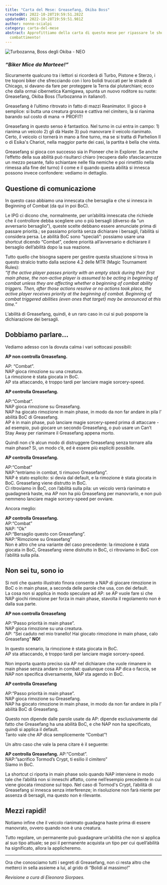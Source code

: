 ```yaml
---
title: "Carta del Mese: Greasefang, Okiba Boss"
createdAt: 2022-10-28T19:59:51.282Z
updatedAt: 2022-10-28T19:59:51.981Z
author: nonno-scialpi
category: carta-del-mese
abstract: Approfittiamo della carta di questo mese per ripassare le shortcut da
  combattimento!
---
```

![Turbozanna, Boss degli Okiba - NEO](/uploads/neo-397-greasefang-okiba-boss.jpg "Turbozanna, Boss degli Okiba - NEO")

### _“Biker Mice da Marteee!”_

Sicuramente qualcuno tra i lettori si ricorderà di Turbo, Pistone e Sterzo, i tre toponi biker che sfrecciando con i loro bolidi truccati per le strade di Chicago, si davano da fare per proteggere la Terra dai plutarchiani; ecco che dalla ormai cibernetica Kamigawa, spunta un nuovo roditore su ruote: <Card>Greasefang, Okiba Boss</Card> (Turbozanna in italiano!).

Greasefang è l’ultimo ritrovato in fatto di mazzi Reanimator. Il gioco è semplice: si butta una creatura grossa e cattiva nel cimitero, la si rianima barando sul costo di mana -> PROFIT!

Greasefang in questo senso è fantastico. Nel turno in cui entra in campo: 1) rianima un veicolo 2) gli dà Haste 3) può manovrare il veicolo rianimato.
Certo, il veicolo ci tornerà in mano a fine turno, ma se si tratta di <Card>Parhelion II</Card> o di <Card>Esika's Chariot</Card>, nella maggior parte dei casi, la partita è bella che vinta.

Greasefang si gioca con successo sia in Pioneer che in Explorer. Se anche l’effetto della sua abilità può risultarci chiaro (recupera dallo sfasciacarrozze un mezzo pesante, fallo schiantare nelle fila nemiche e poi rimettilo nella rimessa alla fine del turno) il come e il quando questa abilità si innesca possono invece confondere: vediamo in dettaglio.


## Questione di comunicazione
In questo caso abbiamo una innescata che bersaglia e che si innesca in Beginning of Combat (da qui in poi BoC).

Le IPG ci dicono che, normalmente, per un’abilità innescata che richiede che il controllore debba scegliere uno o più bersagli (diverso da “un avversario bersaglio”), queste scelte debbano essere annunciate prima di passare priorità.; se passiamo priorità senza dichiarare i bersagli, l’abilità si considera persa. 
Le abilità BoC sono “speciali”: possiamo usare una shortcut dicendo “Combat”, cedere priorità all’avversario e dichiarare il bersaglio dell’abilità dopo la sua reazione.

Tutto quello che bisogna sapere per gestire questa situazione si trova in questo stralcio tratto dalla sezione 4.2 delle MTR (Magic Tournament Rules):\
_“If the active player passes priority with an empty stack during their first main phase, the non-active player is assumed to be acting in beginning of combat unless they are affecting whether a beginning of combat ability triggers. Then, after those actions resolve or no actions took place, the active player receives priority at the beginning of combat. Beginning of combat triggered abilities (even ones that target) may be announced at this time.”_

L’abilità di Greasefang, quindi, è un raro caso in cui si può posporre la dichiarazione dei bersagli. 

## Dobbiamo parlare…
Vediamo adesso con la dovuta calma i vari sottocasi possibili:

**AP non controlla Greasefang.**

AP: “Combat”.\
NAP gioca rimozione su una creatura.\
La rimozione è stata giocata in BoC.\
AP sta attaccando, è troppo tardi per lanciare magie sorcery-speed.
 
**AP controlla Greasefang.**

AP:“Combat”.\
NAP gioca rimozione su Greasefang.\
NAP ha giocato rimozione in main phase, in modo da non far andare in pila l’ abilità BoC di Greasefang.\
AP è in main phase, può lanciare magie sorcery-speed prima di attaccare - ad esempio, può giocare un secondo Greasefang, o può usare un <Card>Can’t Stay Away</Card> per rianimare il Greasefang appena morto.
 
Quindi non c’è alcun modo di distruggere Greasefang senza tornare alla main phase? 
Sì, un modo c’è, ed è essere più espliciti possibile.
 
**AP controlla Greasefang.**

AP:“Combat”\
NAP:“entriamo in combat, ti rimuovo Greasefang”.\
NAP è stato esplicito: si devia dal default, e la rimozione è stata giocata in BoC. Greasefang viene distrutto in BoC.\
Ci ritroviamo in BoC, con l’abilità sulla pila: un veicolo verrà rianimato e guadagnerà haste, ma AP non ha più Greasefang per manovrarlo, e non può nemmeno lanciare magie sorcery-speed per ovviare.
 
Ancora meglio:

**AP controlla Greasefang.**\
AP:“Combat”\
NAP: “Ok”\
AP:“Bersaglio questo con Greasefang”.\
NAP:“Rimozione su Greasefang”\
Non è altro che una variante del caso precedente: la rimozione è stata giocata in BoC, Greasefang viene distrutto in BoC, ci ritroviamo in BoC con l’abilità sulla pila.

## Non sei tu, sono io

Si noti che quanto illustrato finora consente a NAP di giocare rimozione in BoC o in main phase, a seconda delle parole che usa, con dei default.\
La cosa non si applica in modo speculare ad AP: se AP vuole fare sì che NAP giochi rimozione per forza in main phase, stavolta il regolamento non è dalla sua parte.
 
**AP non controlla Greasefang**

AP:“Passo priorità in main phase”.\
NAP gioca rimozione su una creatura.\
AP: “Sei caduto nel mio tranello! Hai giocato rimozione in main phase, calo Greasefang” **NO!**

In questo scenario, la rimozione è stata giocata in BoC.\
AP sta attaccando, è troppo tardi per lanciare magie sorcery-speed.

Non importa quanto preciso sia AP nel dichiarare che vuole rimanere in main phase senza andare in combat: qualunque cosa AP dica o faccia, se NAP non specifica diversamente, NAP sta agendo in BoC.
 
**AP controlla Greasefang**

AP:“Passo priorità in main phase”.\
NAP gioca rimozione su Greasefang.\
NAP ha giocato rimozione in main phase, in modo da non far andare in pila l’ abilità BoC di Greasefang.

Questo non dipende dalle parole usate da AP: dipende esclusivamente dal fatto che Greasefang ha una abilità BoC, e che NAP non ha specificato, quindi si applica il default.\
Tanto vale che AP dica semplicemente “Combat”!
 
Un altro caso che vale la pena citare è il seguente:
 
**AP controlla Greasefang.**
AP:“Combat”.\
NAP:”sacrifico <Card>Tormod’s Crypt</Card>, ti esilio il cimitero”\
Siamo in BoC.

La shortcut ci riporta in main phase solo quando NAP interviene in modo tale che l’abilità non si inneschi affatto, come nell’esempio precedente in cui viene giocata rimozione sul topo. Nel caso di <Card>Tormod's Crypt</Card>, l’abilità di Greasefang si innesca senza interferenze; in risoluzione non farà niente per assenza di bersagli, ma questo non è rilevante.

## Mezzi rapidi!

Notiamo infine che il veicolo rianimato guadagna haste prima di essere manovrato, ovvero quando non è una creatura. 

Tutto regolare, un permanente può guadagnare un’abilità che non si applica al suo tipo attuale; se poi il permanente acquista un tipo per cui quell’abilità ha significato, allora la applicheremo.

- - -

Ora che conosciamo tutti i segreti di Greasefang, non ci resta altro che metterci in sella assieme a lui, al grido di “Bolidi al massimo!”

*Revisione a cura di Eleonora Siorpaes.*